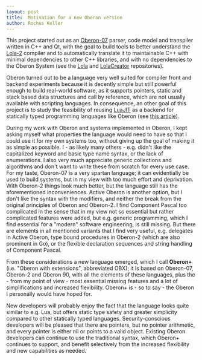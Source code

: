 ```yaml
---
layout: post
title:  Motivation for a new Oberon version
author: Rochus Keller
---
```


This project started out as an [Oberon-07](http://www.projectoberon.net/wirth/Oberon/Oberon07.Report.pdf) parser, code model and transpiler written in C++ and Qt, with the goal to build tools to better understand the [Lola-2](https://www.inf.ethz.ch/personal/wirth/Lola/Lola2.pdf) compiler and to automatically translate it to maintainable C++ with minimal dependencies to other C++ libraries, and with no dependencies to the Oberon System (see the [Lola](https://github.com/rochus-keller/lola) and [LolaCreator](https://github.com/rochus-keller/lolacreator) repositories).

Oberon turned out to be a language very well suited for compiler front and backend experiments because it is decently simple but still powerful enough to build real-world software, as it supports pointers, static and stack based data structures and call by reference, which are not usually available with scripting languages. In consequence, an other goal of this project is to study the feasibility of reusing [LuaJIT](http://luajit.org/) as a backend for statically typed programming languages like Oberon (see [this article](https://medium.com/@rochus.keller/implementing-call-by-reference-and-call-by-name-in-lua-47b9d1003cc2)). 

During my work with Oberon and systems implemented in Oberon, I kept asking myself what properties the language would need to have so that I could use it for my own systems too, without giving up the goal of making it as simple as possible. I - as likely many others - e.g. didn't like the capitalized keyword and basic type name syntax, or the lack of enumerations. I also very much appreciate generic collections and algorithms and don't want to write these from scratch for every use case. For my taste, Oberon-07 is a very spartan language; it can evidentially be used to build systems, but in my view with too much effort and deprivation. With Oberon-2 things look much better, but the language still has the aforementioned inconveniences. Active Oberon is another option, but I don't like the syntax with the modifiers, and neither the break from the original principles of Oberon and Oberon-2. I find Component Pascal too complicated in the sense that in my view not so essential but rather complicated features were added, but e.g. generic programming, which I find essential for a "modern" software engineering, is still missing. But there are elements in all mentioned variants that I find very useful, e.g. delegates in Active Oberon, type bound procedures in Oberon-2 (which are also prominent in Go), or the flexible declaration sequences and string handling of Component Pascal.

From these considerations a new language emerged, which I call **Oberon+** (i.e. "Oberon with extensions", abbreviated OBX); it is based on Oberon-07, Oberon-2 and Oberon 90, with all the elements of these languages, plus the - from my point of view - most essential missing features and a lot of simplifications and increased flexibility. Oberon+ is - so to say - the Oberon I personally would have hoped for. 

New developers will probably enjoy the fact that the language looks quite similar to e.g. Lua, but offers static type safety and greater simplicity compared to other statically typed languages. Security-conscious developers will be pleased that there are pointers, but no pointer arithmetic, and every pointer is either nil or points to a valid object. Existing Oberon developers can continue to use the traditional syntax, which Oberon+ continues to support, and benefit selectively from the increased flexibility and new capabilities as needed. 



